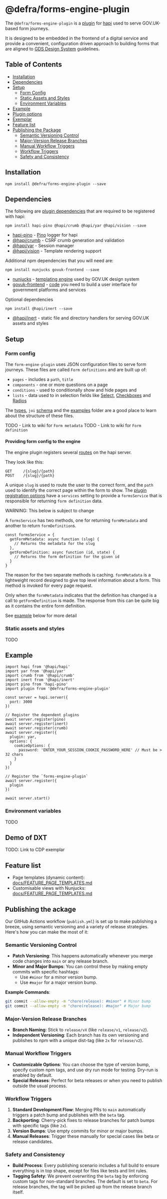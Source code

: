 # @defra/forms-engine-plugin

The `@defra/forms-engine-plugin` is a [plugin](https://hapi.dev/tutorials/plugins/?lang=en_US) for [hapi](https://hapi.dev/) used to serve GOV.UK-based form journeys.

It is designed to be embedded in the frontend of a digital service and provide a convenient, configuration driven approach to building forms that are aligned to [GDS Design System](https://design-system.service.gov.uk/) guidelines.

## Table of Contents

- [Installation](#installation)
- [Dependencies](#dependencies)
- [Setup](#setup)
  - [Form Config](#form-config)
  - [Static Assets and Styles](#static-assets-and-styles)
  - [Environment Variables](#environment-variables)
- [Example](#example)
- [Plugin options](#plugin-options)
- [Exemplar](#exemplar)
- [Feature list](#feature-list)
- [Publishing the Package](#publishing-the-package)
  - [Semantic Versioning Control](#semantic-versioning-control)
  - [Major-Version Release Branches](#major-version-release-branches)
  - [Manual Workflow Triggers](#manual-workflow-triggers)
  - [Workflow Triggers](#workflow-triggers)
  - [Safety and Consistency](#safety-and-consistency)

## Installation

`npm install @defra/forms-engine-plugin --save`

## Dependencies

The following are [plugin dependencies](<https://hapi.dev/api/?v=21.4.0#server.dependency()>) that are required to be registered with hapi:

`npm install hapi-pino @hapi/crumb @hapi/yar @hapi/vision --save`

- [hapi-pino](https://github.com/hapijs/hapi-pino) - [Pino](https://github.com/pinojs/pino) logger for hapi
- [@hapi/crumb](https://github.com/hapijs/crumb) - CSRF crumb generation and validation
- [@hapi/yar](https://github.com/hapijs/yar) - Session manager
- [@hapi/vision](https://github.com/hapijs/vision) - Template rendering support

Additional npm dependencies that you will need are:

`npm install nunjucks govuk-frontend --save`

- [nunjucks](https://www.npmjs.com/package/nunjucks) - [templating engine](https://mozilla.github.io/nunjucks/) used by GOV.UK design system
- [govuk-frontend](https://www.npmjs.com/package/govuk-frontend) - [code](https://github.com/alphagov/govuk-frontend) you need to build a user interface for government platforms and services

Optional dependencies

`npm install @hapi/inert --save`

- [@hapi/inert](https://www.npmjs.com/package/@hapi/inert) - static file and directory handlers for serving GOV.UK assets and styles

## Setup

### Form config

The `form-engine-plugin` uses JSON configuration files to serve form journeys.
These files are called `Form definitions` and are built up of:

- `pages` - includes a `path`, `title`
- `components` - one or more questions on a page
- `conditions` - used to conditionally show and hide pages and
- `lists` - data used to in selection fields like [Select](https://design-system.service.gov.uk/components/select/), [Checkboxes](https://design-system.service.gov.uk/components/checkboxes/) and [Radios](https://design-system.service.gov.uk/components/radios/)

The [types](https://github.com/DEFRA/forms-designer/blob/main/model/src/form/form-definition/types.ts), `joi` [schema](https://github.com/DEFRA/forms-designer/blob/main/model/src/form/form-definition/index.ts) and the [examples](test/form/definitions) folder are a good place to learn about the structure of these files.

TODO - Link to wiki for `Form metadata`
TODO - Link to wiki for `Form definition`

#### Providing form config to the engine

The engine plugin registers several [routes](https://hapi.dev/tutorials/routing/?lang=en_US) on the hapi server.

They look like this:

```
GET     /{slug}/{path}
POST    /{slug}/{path}
```

A unique `slug` is used to route the user to the correct form, and the `path` used to identify the correct page within the form to show.
The [plugin registration options](#options) have a `services` setting to provide a `formsService` that is responsible for returning `form definition` data.

WARNING: This below is subject to change

A `formsService` has two methods, one for returning `formMetadata` and another to return `formDefinition`s.

```
const formsService = {
  getFormMetadata: async function (slug) {
    // Returns the metadata for the slug
  },
  getFormDefinition: async function (id, state) {
    // Returns the form definition for the given id
  }
}
```

The reason for the two separate methods is caching.
`formMetadata` is a lightweight record designed to give top level information about a form.
This method is invoked for every page request.

Only when the `formMetadata` indicates that the definition has changed is a call to `getFormDefinition` is made.
The response from this can be quite big as it contains the entire form definition.

See [example](#example) below for more detail

### Static assets and styles

TODO

## Example

```
import hapi from '@hapi/hapi'
import yar from '@hapi/yar'
import crumb from '@hapi/crumb'
import inert from '@hapi/inert'
import pino from 'hapi-pino'
import plugin from '@defra/forms-engine-plugin'

const server = hapi.server({
  port: 3000
})

// Register the dependent plugins
await server.register(pino)
await server.register(inert)
await server.register(crumb)
await server.register({
  plugin: yar,
  options: {
    cookieOptions: {
      password: 'ENTER_YOUR_SESSION_COOKIE_PASSWORD_HERE' // Must be > 32 chars
    }
  }
})

// Register the `forms-engine-plugin`
await server.register({
  plugin
})

await server.start()
```

### Environment variables

TODO

## Demo of DXT

TODO: Link to CDP exemplar

## Feature list

- Page templates (dynamic content): [docs/FEATURE_PAGE_TEMPLATES.md](./docs/PAGE_TEMPLATES.md)
- Customisable views with Nunjucks: [docs/FEATURE_PAGE_TEMPLATES.md](./docs/PAGE_VIEWS.md)

## Publishing the ackage

Our GitHub Actions workflow (`publish.yml`) is set up to make publishing a breeze, using semantic versioning and a variety of release strategies. Here's how you can make the most of it:

### Semantic Versioning Control

- **Patch Versioning**: This happens automatically whenever you merge code changes into `main` or any release branch.
- **Minor and Major Bumps**: You can control these by making empty commits with specific hashtags:
  - Use `#minor` for a minor version bump.
  - Use `#major` for a major version bump.

**Example Commands**:

```bash
git commit --allow-empty -m "chore(release): #minor" # Minor bump
git commit --allow-empty -m "chore(release): #major" # Major bump
```

### Major-Version Release Branches

- **Branch Naming**: Stick to `release/vX` (like `release/v1`, `release/v2`).
- **Independent Versioning**: Each branch has its own versioning and publishes to npm with a unique dist-tag (like `2x` for `release/v2`).

### Manual Workflow Triggers

- **Customizable Options**: You can choose the type of version bump, specify custom npm tags, and use dry run mode for testing. Dry-run is enabled by default.
- **Special Releases**: Perfect for beta releases or when you need to publish outside the usual process.

### Workflow Triggers

1. **Standard Development Flow**: Merging PRs to `main` automatically triggers a patch bump and publishes with the `beta` tag.
2. **Backporting**: Cherry-pick fixes to release branches for patch bumps with specific tags (like `2x`).
3. **Version Bumps**: Use empty commits for minor or major bumps.
4. **Manual Releases**: Trigger these manually for special cases like beta or release candidates.

### Safety and Consistency

- **Build Process**: Every publishing scenario includes a full build to ensure everything is in top shape, except for files like tests and lint rules.
- **Tagging Safety**: We prevent overwriting the `beta` tag by enforcing custom tags for non-standard branches. The default is set to `beta`. For release branches, the tag will be picked up from the release branch itself.
